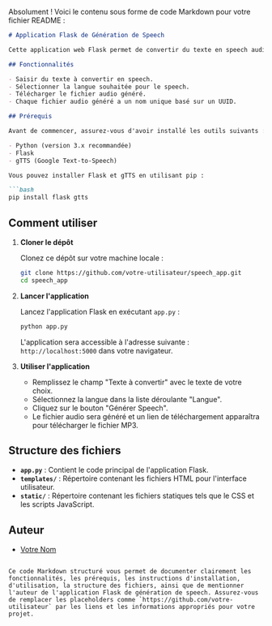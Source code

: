 Absolument ! Voici le contenu sous forme de code Markdown pour votre fichier README :

```markdown
# Application Flask de Génération de Speech

Cette application web Flask permet de convertir du texte en speech audio dans différentes langues en utilisant le module gTTS (Google Text-to-Speech).

## Fonctionnalités

- Saisir du texte à convertir en speech.
- Sélectionner la langue souhaitée pour le speech.
- Télécharger le fichier audio généré.
- Chaque fichier audio généré a un nom unique basé sur un UUID.

## Prérequis

Avant de commencer, assurez-vous d'avoir installé les outils suivants :

- Python (version 3.x recommandée)
- Flask
- gTTS (Google Text-to-Speech)

Vous pouvez installer Flask et gTTS en utilisant pip :

```bash
pip install flask gtts
```

## Comment utiliser

1. **Cloner le dépôt**

   Clonez ce dépôt sur votre machine locale :

   ```bash
   git clone https://github.com/votre-utilisateur/speech_app.git
   cd speech_app
   ```

2. **Lancer l'application**

   Lancez l'application Flask en exécutant `app.py` :

   ```bash
   python app.py
   ```

   L'application sera accessible à l'adresse suivante : `http://localhost:5000` dans votre navigateur.

3. **Utiliser l'application**

   - Remplissez le champ "Texte à convertir" avec le texte de votre choix.
   - Sélectionnez la langue dans la liste déroulante "Langue".
   - Cliquez sur le bouton "Générer Speech".
   - Le fichier audio sera généré et un lien de téléchargement apparaîtra pour télécharger le fichier MP3.

## Structure des fichiers

- **`app.py`** : Contient le code principal de l'application Flask.
- **`templates/`** : Répertoire contenant les fichiers HTML pour l'interface utilisateur.
- **`static/`** : Répertoire contenant les fichiers statiques tels que le CSS et les scripts JavaScript.

## Auteur

- [Votre Nom](https://github.com/votre-utilisateur)
```

Ce code Markdown structuré vous permet de documenter clairement les fonctionnalités, les prérequis, les instructions d'installation, d'utilisation, la structure des fichiers, ainsi que de mentionner l'auteur de l'application Flask de génération de speech. Assurez-vous de remplacer les placeholders comme `https://github.com/votre-utilisateur` par les liens et les informations appropriés pour votre projet.